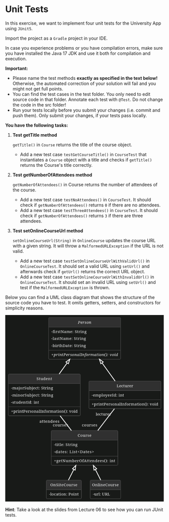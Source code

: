 # Unit Tests

In this exercise, we want to implement four unit tests for the University App using `JUnit5`.

Import the project as a `Gradle` project in your IDE.

In case you experience problems or you have compilation errors, make sure you have installed the Java 17 JDK and use it both for compilation and execution.

**Important:**

- Please name the test methods **exactly as specified in the text below!** Otherwise, the automated correction of your solution will fail and you might not get full points.
- You can find the test cases in the test folder. You only need to edit source code in that folder. Annotate each test with `@Test`. Do not change the code in the src folder!
- Run your tests locally before you submit your changes (i.e. commit and push them). Only submit your changes, if your tests pass locally.

**You have the following tasks:**

1. **Test getTitle method**

    `getTitle()` in `Course` returns the title of the course object.

    - Add a new test case `testGetCourseTitle()` in `CourseTest` that instantiates a `Course` object with a title and checks if `getTitle()` returns the Course's title correctly.

2. **Test getNumberOfAttendees method**

    `getNumberOfAttendees()` in Course returns the number of attendees of the course.

    - Add a new test case `testNoAttendees()` in `CourseTest`. It should check if `getNumberOfAttendees()` returns `0` if there are no attendees.
    - Add a new test case `testThreeAttendees()` in `CourseTest`. It should check if `getNumberOfAttendees()` returns `3` if there are three attendees.

    
3. **Test setOnlineCourseUrl method**

    `setOnlineCourseUrl(String)` in `OnlineCourse` updates the course URL with a given string. It will throw a `MalformedURLException` if the URL is not valid.

    - Add a new test case `testSetOnlineCourseUrlWithValidUrl()` in `OnlineCourseTest`. It should set a valid URL using `setUrl()` and afterwards check if `getUrl()` returns the correct URL object.
    - Add a new test case `testSetOnlineCourseUrlWithInvalidUrl()` in `OnlineCourseTest`. It should set an invalid URL using `setUrl()` and test if the `MalformedURLException` is thrown.

Below you can find a UML class diagram that shows the structure of the source code you have to test. It omits getters, setters, and constructors for simplicity reasons.

![uml](uml.png)

**Hint**: Take a look at the slides from Lecture 06 to see how you can run JUnit tests.